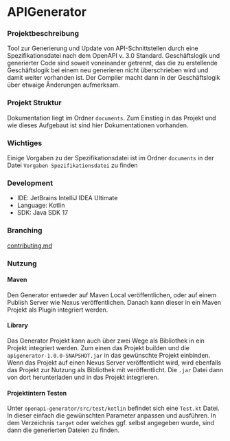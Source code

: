 # APIGenerator

### Projektbeschreibung

Tool zur Generierung und Update von API-Schnittstellen durch eine Spezifikationsdatei nach dem OpenAPI v. 3.0 Standard.
Geschäftslogik und generierter Code sind soweit voneinander getrennt, das die zu erstellende Geschäftslogik bei einem neu generieren
nicht überschrieben wird und damit weiter vorhanden ist. Der Compiler macht dann in der Geschäftslogik über etwaige Änderungen
aufmerksam.

### Projekt Struktur

Dokumentation liegt im Ordner `documents`. Zum Einstieg in das Projekt und wie dieses Aufgebaut ist sind hier
Dokumentationen vorhanden.

### Wichtiges

Einige Vorgaben zu der Spezifikationsdatei ist im Ordner `documents` in der Datei `Vorgaben Spezifikationsdatei` zu
finden

### Development

- IDE: JetBrains IntelliJ IDEA Ultimate
- Language: Kotlin
- SDK: Java SDK 17

### Branching

[contributing.md](contributing.md "contributing")

### Nutzung

#### Maven

Den Generator entweder auf Maven Local veröffentlichen, oder auf einem Publish Server wie Nexus veröffentlichen. Danach
kann dieser in ein Maven Projekt als Plugin integriert werden.

#### Library

Das Generator Projekt kann auch über zwei Wege als Bibliothek in ein Projekt integriert werden. Zum einen das Projekt
builden und die `apigenerator-1.0.0-SNAPSHOT.jar` in das gewünschte Projekt einbinden. Wenn das Projekt auf einen Nexus
Server veröffentlicht wird, wird ebenfalls das Projekt zur Nutzung als Bibliothek mit veröffentlicht. Die `.jar` Datei
dann von dort herunterladen und in das Projekt integrieren.

#### Projektintern Testen

Unter `openapi-generator/src/test/kotlin` befindet sich eine `Test.kt` Datei. In dieser einfach die gewünschten
Parameter anpassen und ausführen. In dem Verzeichnis `target` oder welches ggf. selbst angegeben wurde, sind dann die
generierten Dateien zu finden.
